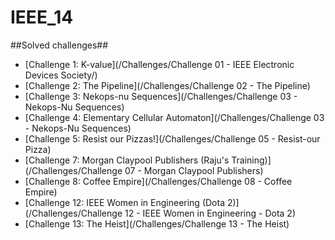 IEEE_14
======

##Solved challenges##

- [Challenge 1: K-value](/Challenges/Challenge 01 - IEEE Electronic Devices Society/)
- [Challenge 2: The Pipeline](/Challenges/Challenge 02 - The Pipeline)
- [Challenge 3: Nekops-nu Sequences](/Challenges/Challenge 03 - Nekops-Nu Sequences)
- [Challenge 4: Elementary Cellular Automaton](/Challenges/Challenge 03 - Nekops-Nu Sequences)
- [Challenge 5: Resist our Pizzas!](/Challenges/Challenge 05 - Resist-our Pizza)
- [Challenge 7: Morgan Claypool Publishers (Raju's Training)](/Challenges/Challenge 07 - Morgan Claypool Publishers)
- [Challenge 8: Coffee Empire](/Challenges/Challenge 08 - Coffee Empire)
- [Challenge 12: IEEE Women in Engineering (Dota 2)](/Challenges/Challenge 12 - IEEE Women in Engineering - Dota 2)
- [Challenge 13: The Heist](/Challenges/Challenge 13 - The Heist)
